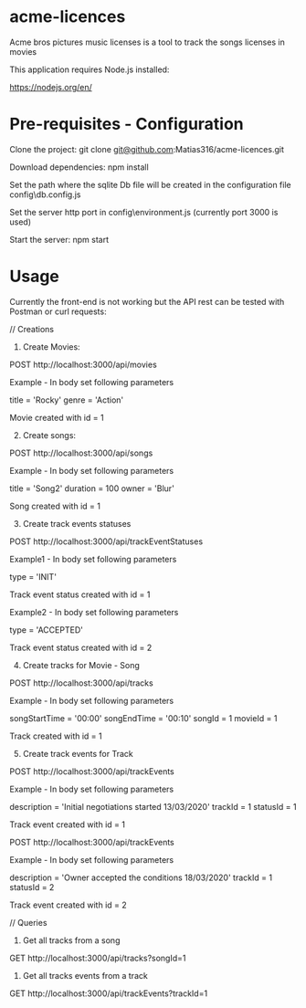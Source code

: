 # acme-licences
Acme bros pictures music licenses is a tool to track the songs licenses in movies

This application requires Node.js installed:

https://nodejs.org/en/

# Pre-requisites - Configuration
Clone the project: git clone git@github.com:Matias316/acme-licences.git

Download dependencies: npm install

Set the path where the sqlite Db file will be created in the configuration file config\db.config.js

Set the server http port in config\environment.js (currently port 3000 is used)

Start the server: npm start

# Usage

Currently the front-end is not working but the API rest can be tested with Postman or curl requests:

// Creations

1) Create Movies:

POST http://localhost:3000/api/movies

Example - In body set following parameters

title = 'Rocky'
genre = 'Action'

Movie created with id = 1


2) Create songs:

POST http://localhost:3000/api/songs

Example - In body set following parameters

title = 'Song2'
duration = 100
owner = 'Blur'

Song created with id = 1


3) Create track events statuses

POST http://localhost:3000/api/trackEventStatuses

Example1 - In body set following parameters

type = 'INIT'

Track event status created with id = 1


Example2 - In body set following parameters

type = 'ACCEPTED'

Track event status created with id = 2


4) Create tracks for Movie - Song 

POST http://localhost:3000/api/tracks

Example - In body set following parameters

songStartTime = '00:00'
songEndTime = '00:10'
songId = 1
movieId = 1

Track created with id = 1


5) Create track events for Track

POST http://localhost:3000/api/trackEvents

Example - In body set following parameters

description = 'Initial negotiations started 13/03/2020'
trackId = 1
statusId = 1

Track event created with id = 1

POST http://localhost:3000/api/trackEvents

Example - In body set following parameters

description = 'Owner accepted the conditions 18/03/2020'
trackId = 1
statusId = 2

Track event created with id = 2


// Queries

1) Get all tracks from a song

GET     http://localhost:3000/api/tracks?songId=1


1) Get all tracks events from a track

GET     http://localhost:3000/api/trackEvents?trackId=1 

